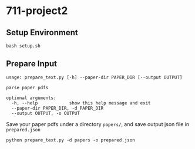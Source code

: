 # 711-project2


## Setup Environment
```
bash setup.sh
```
## Prepare Input
```
usage: prepare_text.py [-h] --paper-dir PAPER_DIR [--output OUTPUT]

parse paper pdfs

optional arguments:
  -h, --help            show this help message and exit
  --paper-dir PAPER_DIR, -d PAPER_DIR
  --output OUTPUT, -o OUTPUT
```
Save your paper pdfs under a directory `papers/`, and save output json file in `prepared.json`
```
python prepare_text.py -d papers -o prepared.json
```